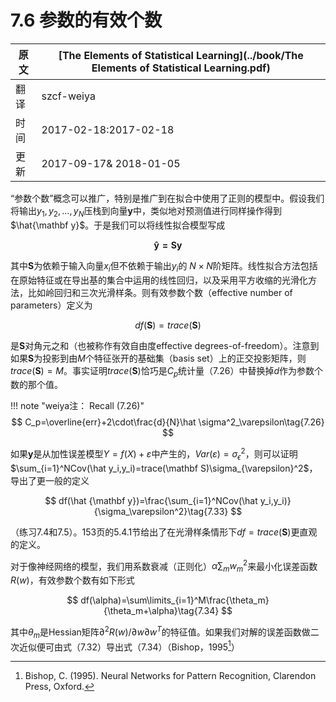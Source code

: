 # 7.6 参数的有效个数

| 原文   | [The Elements of Statistical Learning](../book/The Elements of Statistical Learning.pdf) |
| ---- | ---------------------------------------- |
| 翻译   | szcf-weiya                               |
| 时间   | 2017-02-18:2017-02-18                    |
|更新|2017-09-17& 2018-01-05|

“参数个数”概念可以推广，特别是推广到在拟合中使用了正则的模型中。假设我们将输出$y_1,y_2,\ldots,y_N$压栈到向量$\mathbf y$中，类似地对预测值进行同样操作得到$\hat{\mathbf y}$。于是我们可以将线性拟合模型写成

$$
\mathbf{\hat y=Sy}\tag{7.31}
$$

其中$\mathbf S$为依赖于输入向量$x_i$但不依赖于输出$y_i$的 $N\times N$阶矩阵。线性拟合方法包括在原始特征或在导出基的集合中运用的线性回归，以及采用平方收缩的光滑化方法，比如岭回归和三次光滑样条。则有效参数个数（effective number of parameters）定义为

$$
df(\mathbf S)=trace(\mathbf S)\tag{7.32}
$$

是$\mathbf S$对角元之和（也被称作有效自由度effective degrees-of-freedom）。注意到如果$\mathbf S$为投影到由$M$个特征张开的基础集（basis set）上的正交投影矩阵，则$trace(\mathbf S)=M$。事实证明$trace(\mathbf S)$恰巧是$C_p$统计量（7.26）中替换掉$d$作为参数个数的那个值。

!!! note "weiya注： Recall (7.26)"
    $$
    C_p=\overline{err}+2\cdot\frac{d}{N}\hat \sigma^2_\varepsilon\tag{7.26}
    $$

如果$\mathbf y$是从加性误差模型$Y=f(X)+\varepsilon$中产生的，$Var(\varepsilon)=\sigma_\epsilon^2$，则可以证明$\sum_{i=1}^NCov(\hat y_i,y_i)=trace(\mathbf S)\sigma_{\varepsilon}^2$，导出了更一般的定义

$$
df(\hat {\mathbf y})=\frac{\sum_{i=1}^NCov(\hat y_i,y_i)}{\sigma_\varepsilon^2}\tag{7.33}
$$

（练习7.4和7.5）。153页的5.4.1节给出了在光滑样条情形下$df=trace(\mathbf S)$更直观的定义。

对于像神经网络的模型，我们用系数衰减（正则化）$\alpha\sum_m w_m^2$来最小化误差函数$R(w)$，有效参数个数有如下形式

$$
df(\alpha)=\sum\limits_{i=1}^M\frac{\theta_m}{\theta_m+\alpha}\tag{7.34}
$$

其中$\theta_m$是Hessian矩阵$\partial^2R(w)/\partial w\partial w^T$的特征值。如果我们对解的误差函数做二次近似便可由式（7.32）导出式（7.34）（Bishop，1995[^1]）

[^1]: Bishop, C. (1995). Neural Networks for Pattern Recognition, Clarendon Press, Oxford.
